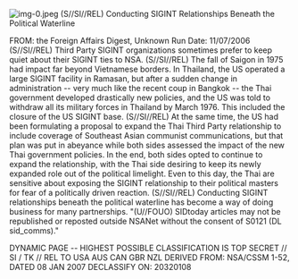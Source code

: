 ![img-0.jpeg](img-0.jpeg)
(S//SI//REL) Conducting SIGINT Relationships Beneath the Political Waterline

FROM: the Foreign Affairs Digest, Unknown
Run Date: 11/07/2006
(S//SI//REL) Third Party SIGINT organizations sometimes prefer to keep quiet about their SIGINT ties to NSA.
(S//SI//REL) The fall of Saigon in 1975 had impact far beyond Vietnamese borders. In Thailand, the US operated a large SIGINT facility in Ramasan, but after a sudden change in administration -- very much like the recent coup in Bangkok -- the Thai government developed drastically new policies, and the US was told to withdraw all its military forces in Thailand by March 1976. This included the closure of the US SIGINT base.
(S//SI//REL) At the same time, the US had been formulating a proposal to expand the Thai Third Party relationship to include coverage of Southeast Asian communist communications, but that plan was put in abeyance while both sides assessed the impact of the new Thai government policies. In the end, both sides opted to continue to expand the relationship, with the Thai side desiring to keep its newly expanded role out of the political limelight. Even to this day, the Thai are sensitive about exposing the SIGINT relationship to their political masters for fear of a politically driven reaction.
(S//SI//REL) Conducting SIGINT relationships beneath the political waterline has become a way of doing business for many partnerships.
"(U//FOUO) SIDtoday articles may not be republished or reposted outside NSANet without the consent of S0121 (DL sid_comms)."

DYNAMIC PAGE -- HIGHEST POSSIBLE CLASSIFICATION IS
TOP SECRET // SI / TK // REL TO USA AUS CAN GBR NZL
DERIVED FROM: NSA/CSSM 1-52, DATED 08 JAN 2007 DECLASSIFY ON: 20320108
